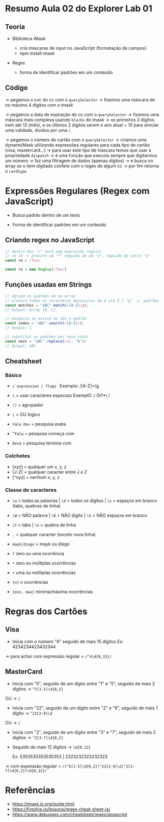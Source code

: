 # Resumo Aula 02 do Explorer Lab 01

## Teoria

- Biblioteca iMask

  - cria máscaras de input no JavaScript (formatação de campos)
  - npm install imask

- Regex
  - forma de identificar padrões em um conteúdo

## Código

-> pegamos o cvc do cc com o `querySelector`
-> fizemos uma máscara de no máximo 4 dígitos com o imask

-> pegamos a data de expiração do cc com o `querySelector`
-> fizemos uma máscara mais complexa usando `blocks` do imask
-> os primeiros 2 dígitos irem até 12 (mês), e os últimos 2 dígitos serem o ano atual + 10 para simular uma validade, dividos por uma `/`

-> pegamos o número do cartão com o `querySelector`
-> criamos uma dynamicMask utilizando expressões regulares para cada tipo de cartão (visa, mastercard...)
-> para usar este tipo de máscara temos que usar a propriedade `dispatch`
-> é uma função que executa sempre que digitarmos um número
-> faz uma filtragem de dados (apenas dígitos)
-> e busca no array se o item digitado confere com o regex de algum cc
-> por fim retorna o `cardtype`

# Expressões Regulares (Regex com JavaScript)

- Busca padrão dentro de um texto

- Forma de identificar padrões em um conteúdo

## Criando regex no JavaScript

```js
// dentro das "/" terá uma expressão regular
// se lê -> procure um "f" seguido de um "o", seguido de outro "o"
const re = /foo/

const re = new RegExp(/foo/)
```

## Funções usadas em Strings

```js
// agrupa os padrões em um array
// procure todos os caracteres maiúsculos de A até Z | "g"  =  padrões das expressões regulares (global, busca no texto todo)
const matches = "aBC".match(/[A-Z]/g);
// Output: Array [B, C]

// pesquisa se existe ou não o padrão
const index = "aBC".search(/[A-Z]/);
// Output: 1

// substitui os padrões por novo valor
const next = "aBC".replace(/a/, "A")/
// Output: ABC
```

## Cheatsheet

### Básico

- `/ expression / flags `
  Exemplo: /[A-Z]+/g

- `\` = usar caracteres especiais
  ExemplO: / Oi\?\*\\ /

- `()` = agrupador
- `|` = OU lógico
- `Fala Dev` = pesquisa exata
- `^Fala` = pesquisa começa com
- `Dev$` = pesquisa termina com

### Colchetes

- [xyz] = qualquer um x, y, z
- [J-Z] = qualquer caracter entre J e Z
- [^xyz] = nenhum x, y, z

### Classe de caracteres

- `\w` = todas as palavras | `\d` = todos os dígitos | `\s` = espaços em branco (tabs, quebras de linha)

- `\W` = NÃO palavra | `\D` = NÃO dígito | `\S` = NÃO espaços em branco

- `\t` = tabs | `\n` = quebra de linha

- `.` = qualquer caracter (exceto nova linha)

- `mayk|diego` = mayk ou diego

- `?` zero ou uma ocorrência

- `*` zero ou múltiplas ocorrências

- `+` uma ou múltiplas ocorrências

- `{n}` n ocorrências

- `{min, max}` mínima/máxima ocorrências

# Regras dos Cartões

## Visa

- Inicia com o número "4" seguido de mais 15 dígitos
  Ex: 4234234423432344

-> para achar com expressão regular = `/^4\d{0,15}/`

## MasterCard

- Inicia com "5", seguido de um dígito entre "1" e "5", seguido de mais 2 dígitos
  -> `^5[1-5]\d{0,2}`

OU -> `|`

- Inicia com "22", seguido de um dígito entre "2" e "9", seguido de mais 1 dígito
  -> `^22[2-9]\d`

OU -> `|`

- Inicia com "2", seguido de um dígito entre "3" e "7", seguido de mais 2 dígitos
  -> `^2[3-7]\d{0,2}`

- Seguido de mais 12 dígitos
  -> `\d{0,12}`

  Ex: 5353535353535353 | 2323232323232323

-> com expressão regular = `/(^5[1-5]\d{0,2}|^22[2-9]\d|^2[3-7]\d{0,2})\d{0,12}/`

# Referências

- https://imask.js.org/guide.html
- https://fireship.io/lessons/regex-cheat-sheet-js/
- https://www.debuggex.com/cheatsheet/regex/javascript

